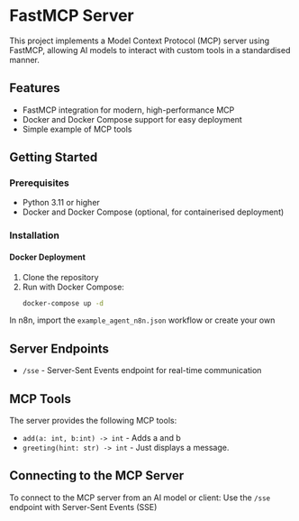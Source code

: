 # FastMCP Server

This project implements a Model Context Protocol (MCP) server using FastMCP, allowing AI models to interact with custom tools in a standardised manner.

## Features

- FastMCP integration for modern, high-performance MCP
- Docker and Docker Compose support for easy deployment
- Simple example of MCP tools

## Getting Started

### Prerequisites

- Python 3.11 or higher
- Docker and Docker Compose (optional, for containerised deployment)

### Installation
#### Docker Deployment

1. Clone the repository
2. Run with Docker Compose:
   ```bash
   docker-compose up -d
   ```

In n8n, import the `example_agent_n8n.json` workflow or create your own

## Server Endpoints

- `/sse` - Server-Sent Events endpoint for real-time communication

## MCP Tools

The server provides the following MCP tools:

- `add(a: int, b:int) -> int` - Adds a and b
- `greeting(hint: str) -> int` - Just displays a message.

## Connecting to the MCP Server

To connect to the MCP server from an AI model or client: Use the `/sse` endpoint with Server-Sent Events (SSE)
